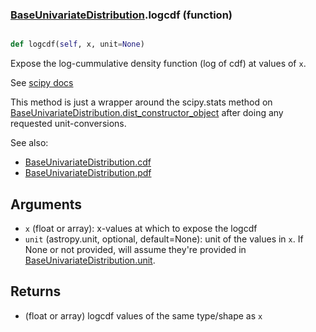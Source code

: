 ### [BaseUnivariateDistribution](BaseUnivariateDistribution.md).logcdf (function)


```py

def logcdf(self, x, unit=None)

```



Expose the log-cummulative density function (log of cdf) at values of `x`.

See [scipy docs](https://docs.scipy.org/doc/scipy/reference/generated/scipy.stats.rv_continuous.logcdf.html)

This method is just a wrapper around the scipy.stats method on
[BaseUnivariateDistribution.dist_constructor_object](BaseUnivariateDistribution.dist_constructor_object.md) after doing any requested unit-conversions.

See also:
* [BaseUnivariateDistribution.cdf](BaseUnivariateDistribution.cdf.md)
* [BaseUnivariateDistribution.pdf](BaseUnivariateDistribution.pdf.md)

Arguments
----------
* `x` (float or array): x-values at which to expose the logcdf
* `unit` (astropy.unit, optional, default=None): unit of the values
    in `x`.  If None or not provided, will assume they're provided in
    [BaseUnivariateDistribution.unit](BaseUnivariateDistribution.unit.md).

Returns
---------
* (float or array) logcdf values of the same type/shape as `x`

